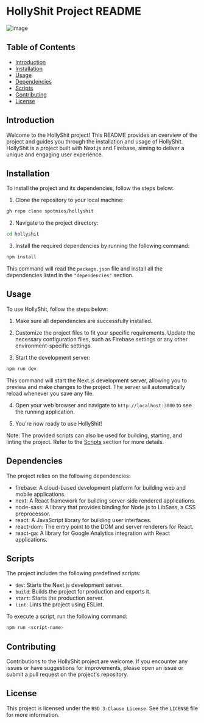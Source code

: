 # HollyShit Project README
![image](https://github.com/spotmies/hollyshit/assets/90003260/fccf9348-a290-47e5-bc54-4ffe35912463)


## Table of Contents
- [Introduction](#introduction)
- [Installation](#installation)
- [Usage](#usage)
- [Dependencies](#dependencies)
- [Scripts](#scripts)
- [Contributing](#contributing)
- [License](#license)

## Introduction
Welcome to the HollyShit project! This README provides an overview of the project and guides you through the installation and usage of HollyShit. HollyShit is a project built with Next.js and Firebase, aiming to deliver a unique and engaging user experience. 

## Installation
To install the project and its dependencies, follow the steps below:

1. Clone the repository to your local machine:
```bash
gh repo clone spotmies/hollyshit
```

2. Navigate to the project directory:
```bash
cd hollyshit
```

3. Install the required dependencies by running the following command:
```bash
npm install
```

This command will read the `package.json` file and install all the dependencies listed in the `"dependencies"` section.

## Usage
To use HollyShit, follow the steps below:

1. Make sure all dependencies are successfully installed.

2. Customize the project files to fit your specific requirements. Update the necessary configuration files, such as Firebase settings or any other environment-specific settings.

3. Start the development server:
```bash
npm run dev
```

This command will start the Next.js development server, allowing you to preview and make changes to the project. The server will automatically reload whenever you save any file.

4. Open your web browser and navigate to `http://localhost:3000` to see the running application.

5. You're now ready to use HollyShit!

Note: The provided scripts can also be used for building, starting, and linting the project. Refer to the [Scripts](#scripts) section for more details.

## Dependencies
The project relies on the following dependencies:

- firebase: A cloud-based development platform for building web and mobile applications.
- next: A React framework for building server-side rendered applications.
- node-sass: A library that provides binding for Node.js to LibSass, a CSS preprocessor.
- react: A JavaScript library for building user interfaces.
- react-dom: The entry point to the DOM and server renderers for React.
- react-ga: A library for Google Analytics integration with React applications.

## Scripts
The project includes the following predefined scripts:

- `dev`: Starts the Next.js development server.
- `build`: Builds the project for production and exports it.
- `start`: Starts the production server.
- `lint`: Lints the project using ESLint.

To execute a script, run the following command:
```bash
npm run <script-name>
```

## Contributing
Contributions to the HollyShit project are welcome. If you encounter any issues or have suggestions for improvements, please open an issue or submit a pull request on the project's repository.

## License
This project is licensed under the `BSD 3-Clause License`. See the `LICENSE` file for more information.

